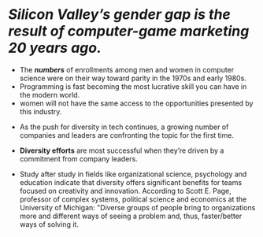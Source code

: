 # _Silicon Valley’s gender gap is the result of computer-game marketing 20 years ago._
- The ***numbers*** of enrollments among men and women in computer science were on their way toward parity in the 1970s and early 1980s.
- Programming is fast becoming the most lucrative skill you can have in the modern world.
- women will not have the same access to the opportunities presented by this industry. 
* As the push for diversity in tech continues, a growing number of companies and leaders are confronting the topic for the first time.
- **Diversity efforts** are most successful when they’re driven by a commitment from company leaders.
* Study after study in fields like organizational science, psychology and education indicate that diversity offers significant benefits for teams focused on creativity and innovation. According to Scott E. Page, professor of complex systems, political science and economics at the University of Michigan: "Diverse groups of people bring to organizations more and different ways of seeing a problem and, thus, faster/better ways of solving it.
